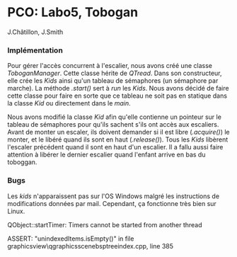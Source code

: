 # PCO: Labo5, Tobogan

J.Châtillon, J.Smith

### Implémentation

Pour gérer l'accès concurrent à l'escalier, nous avons créé une classe *ToboganManager*. Cette classe hérite de *QTread*. Dans son constructeur, elle crée les *Kids* ainsi qu'un tableau de sémaphores (un sémaphore par marche). La méthode *.start()* sert à *run* les *Kids*. Nous avons décidé de faire cette classe pour faire en sorte que ce tableau ne soit pas en statique dans la classe *Kid* ou directement dans le *main*.

Nous avons modifié la classe *Kid* afin qu'elle contienne un pointeur sur le tableau de sémaphores pour qu'ils sachent s'ils ont accès aux escaliers. Avant de monter un escaler, ils doivent demander si il est libre (*.acquire()*) le monter, et le libéré quand ils sont en haut (*.release()*). Tous les *Kids* libèrent l'escaler précédent quand il sont en haut d'un escalier. Il a fallu aussi faire attention à libérer le dernier escalier quand l'enfant arrive en bas du toboggan.

### Bugs

Les *kids* n'apparaissent pas sur l'OS Windows malgré les instructions de modifications données par mail. Cependant, ça fonctionne très bien sur Linux.

QObject::startTimer: Timers cannot be started from another thread

ASSERT: "unindexedItems.isEmpty()" in file graphicsview\qgraphicsscenebsptreeindex.cpp, line 385